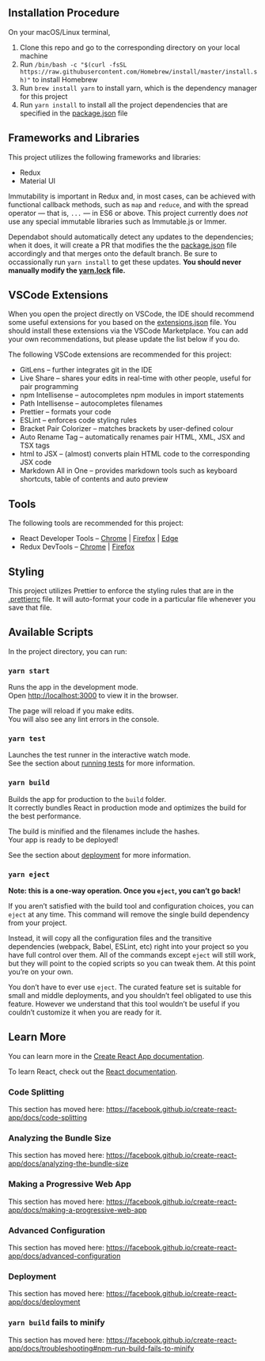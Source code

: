 ## Installation Procedure
On your macOS/Linux terminal,
1. Clone this repo and go to the corresponding directory on your local machine
2. Run `/bin/bash -c "$(curl -fsSL https://raw.githubusercontent.com/Homebrew/install/master/install.sh)"` to install Homebrew
3. Run `brew install yarn` to install yarn, which is the dependency manager for this project
4. Run `yarn install` to install all the project dependencies that are specified in the [package.json](package.json) file

## Frameworks and Libraries
This project utilizes the following frameworks and libraries:
- Redux
- Material UI

Immutability is important in Redux and, in most cases, can be achieved with functional callback methods, such as `map` and `reduce`, and with the spread operator &mdash; that is, `...` &mdash; in ES6 or above. This project currently does *not* use any special immutable libraries such as Immutable.js or Immer.

Dependabot should automatically detect any updates to the dependencies; when it does, it will create a PR that modifies the the [package.json](package.json) file accordingly and that merges onto the default branch. Be sure to occassionally run `yarn install` to get these updates. **You should never manually modify the [yarn.lock](yarn.lock) file.**

## VSCode Extensions
When you open the project directly on VSCode, the IDE should recommend some useful extensions for you based on the [extensions.json](.vscode/extensions.json) file. You should install these extensions via the VSCode Marketplace. You can add your own recommendations, but please update the list below if you do.

The following VSCode extensions are recommended for this project:
- GitLens &ndash; further integrates git in the IDE
- Live Share &ndash;	shares your edits in real-time with other people, useful for pair programming
- npm Intellisense &ndash;	autocompletes npm modules in import statements
- Path Intellisense &ndash; autocompletes filenames
- Prettier &ndash; formats your code
- ESLint &ndash; enforces code styling rules
- Bracket Pair Colorizer &ndash; matches brackets by user-defined colour
- Auto Rename Tag &ndash; automatically renames pair HTML, XML, JSX and TSX tags
- html to JSX &ndash; (almost) converts plain HTML code to the corresponding JSX code
- Markdown All in One &ndash; provides markdown tools such as keyboard shortcuts, table of contents and auto preview

## Tools
The following tools are recommended for this project:
- React Developer Tools &ndash; 
   [Chrome](https://chrome.google.com/webstore/detail/react-developer-tools/fmkadmapgofadopljbjfkapdkoienihi?hl=en) 
   | [Firefox](https://addons.mozilla.org/en-CA/firefox/addon/react-devtools/) 
   | [Edge](https://microsoftedge.microsoft.com/addons/detail/gpphkfbcpidddadnkolkpfckpihlkkil)
- Redux DevTools &ndash;
   [Chrome](https://chrome.google.com/webstore/detail/redux-devtools/lmhkpmbekcpmknklioeibfkpmmfibljd) 
   | [Firefox](https://addons.mozilla.org/en-CA/firefox/addon/reduxdevtools/) 

## Styling
This project utilizes Prettier to enforce the styling rules that are in the [.prettierrc](.pretterric) file. It will auto-format your code in a particular file whenever you save that file. 

## Available Scripts

In the project directory, you can run:

### `yarn start`

Runs the app in the development mode.<br />
Open [http://localhost:3000](http://localhost:3000) to view it in the browser.

The page will reload if you make edits.<br />
You will also see any lint errors in the console.

### `yarn test`

Launches the test runner in the interactive watch mode.<br />
See the section about [running tests](https://facebook.github.io/create-react-app/docs/running-tests) for more information.

### `yarn build`

Builds the app for production to the `build` folder.<br />
It correctly bundles React in production mode and optimizes the build for the best performance.

The build is minified and the filenames include the hashes.<br />
Your app is ready to be deployed!

See the section about [deployment](https://facebook.github.io/create-react-app/docs/deployment) for more information.

### `yarn eject`

**Note: this is a one-way operation. Once you `eject`, you can’t go back!**

If you aren’t satisfied with the build tool and configuration choices, you can `eject` at any time. This command will remove the single build dependency from your project.

Instead, it will copy all the configuration files and the transitive dependencies (webpack, Babel, ESLint, etc) right into your project so you have full control over them. All of the commands except `eject` will still work, but they will point to the copied scripts so you can tweak them. At this point you’re on your own.

You don’t have to ever use `eject`. The curated feature set is suitable for small and middle deployments, and you shouldn’t feel obligated to use this feature. However we understand that this tool wouldn’t be useful if you couldn’t customize it when you are ready for it.

## Learn More

You can learn more in the [Create React App documentation](https://facebook.github.io/create-react-app/docs/getting-started).

To learn React, check out the [React documentation](https://reactjs.org/).

### Code Splitting

This section has moved here: https://facebook.github.io/create-react-app/docs/code-splitting

### Analyzing the Bundle Size

This section has moved here: https://facebook.github.io/create-react-app/docs/analyzing-the-bundle-size

### Making a Progressive Web App

This section has moved here: https://facebook.github.io/create-react-app/docs/making-a-progressive-web-app

### Advanced Configuration

This section has moved here: https://facebook.github.io/create-react-app/docs/advanced-configuration

### Deployment

This section has moved here: https://facebook.github.io/create-react-app/docs/deployment

### `yarn build` fails to minify

This section has moved here: https://facebook.github.io/create-react-app/docs/troubleshooting#npm-run-build-fails-to-minify
